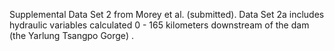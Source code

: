  Supplemental Data Set 2 from Morey et al. (submitted). Data Set 2a includes hydraulic variables calculated 0 - 165 kilometers downstream of the dam (the Yarlung Tsangpo Gorge) .
